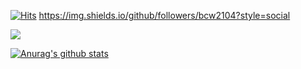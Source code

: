 

[![Hits](https://hits.seeyoufarm.com/api/count/incr/badge.svg?url=https%3A%2F%2Fgithub.com%2Fbcw2104&count_bg=%2379C83D&title_bg=%23555555&icon=&icon_color=%23FFFFFF&title=hits&edge_flat=true)](https://hits.seeyoufarm.com)
https://img.shields.io/github/followers/bcw2104?style=social

<image src="https://img.shields.io/github/followers/bcw2104?style=social" />

[![Anurag's github stats](https://github-readme-stats.vercel.app/api?username=bcw2104)](https://github.com/anuraghazra/github-readme-stats)

<!--
**bcw2104/bcw2104** is a ✨ _special_ ✨ repository because its `README.md` (this file) appears on your GitHub profile.

Here are some ideas to get you started:

- 🔭 I’m currently working on ...
- 🌱 I’m currently learning ...
- 👯 I’m looking to collaborate on ...
- 🤔 I’m looking for help with ...
- 💬 Ask me about ...
- 📫 How to reach me: ...
- 😄 Pronouns: ...
- ⚡ Fun fact: ...
-->

